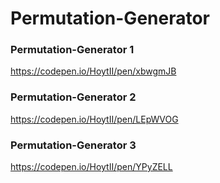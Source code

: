 #  Permutation-Generator 

### Permutation-Generator 1

https://codepen.io/HoytII/pen/xbwgmJB

### Permutation-Generator 2 

https://codepen.io/HoytII/pen/LEpWVOG

### Permutation-Generator 3

https://codepen.io/HoytII/pen/YPyZELL
